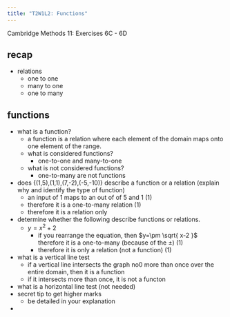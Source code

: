 ```yaml
---
title: "T2W1L2: Functions"
---
```


Cambridge Methods 11: Exercises 6C - 6D

## recap
- relations
	- one to one
	- many to one
	- one to many

## functions
- what is a function?
	- a function is a relation where each element of the domain maps onto one element of the range.
	- what is considered functions?
		- one-to-one and many-to-one
	- what is not considered functions?
		- one-to-many are not functions
- does {(1,5),(1,1),(7,-2),(-5,-10)} describe a function or a relation (explain why and identify the type of function)
	- an input of 1 maps to an out of of 5 and 1 (1)
	- therefore it is a one-to-many relation (1)
	- therefore it is a relation only
- determine whether the following describe functions or relations.
	- $y=x^2+2$
		- if you rearrange the equation, then $y=\pm \sqrt{ x-2 }$ therefore it is a one-to-many (because of the $\pm$) (1)
		- therefore it is only a relation (not a function) (1)
- what is a vertical line test
	- if a vertical line intersects the graph no0 more than once over the entire domain, then it is a function
	- if it intersects more than once, it is not a functon
- what is a horizontal line test (not needed)
- secret tip to get higher marks
	- be detailed in your explanation
- 